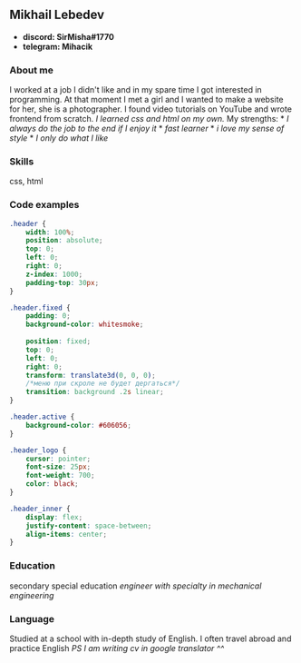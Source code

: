 ## Mikhail Lebedev ##
   * **discord: SirMisha#1770**
   * **telegram: Mihacik**

### About me ###
I worked at a job I didn't like and in my spare time I got interested in programming. At that moment I met a girl and I wanted to make a website for her, she is a photographer. I found video tutorials on YouTube and wrote frontend from scratch. *I learned css and html on my own.* 
My strengths: * *I always do the job to the end if I enjoy it*
              * *fast learner*
              * *i love my sense of style*
              * *I only do what I like*

### Skills ###
css, html

### Code examples ###
```css
.header {
    width: 100%;
    position: absolute;
    top: 0;
    left: 0;
    right: 0;
    z-index: 1000;
    padding-top: 30px;
}

.header.fixed {
    padding: 0;
    background-color: whitesmoke;
    
    position: fixed;
    top: 0;
    left: 0;
    right: 0;
    transform: translate3d(0, 0, 0);
    /*меню при скроле не будет дергаться*/
    transition: background .2s linear;
}

.header.active {
    background-color: #606056;
}

.header_logo {
    cursor: pointer;
    font-size: 25px;
    font-weight: 700;
    color: black;
}

.header_inner {
    display: flex;
    justify-content: space-between;
    align-items: center;
}
```
### Education ###
secondary special education
*engineer with specialty in mechanical engineering*

### Language ###
Studied at a school with in-depth study of English. I often travel abroad and practice English
*PS I am writing cv in google translator ^^*